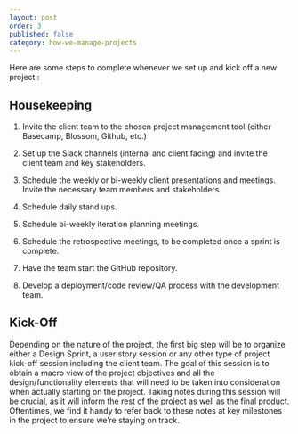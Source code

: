 ```yaml
---
layout: post
order: 3
published: false
category: how-we-manage-projects
---
```

Here are some steps to complete whenever we set up and kick off a new project :

## Housekeeping 

1. Invite the client team to the chosen project management tool (either Basecamp, Blossom, Github, etc.) 

2. Set up the Slack channels (internal and client facing) and invite the client team and key stakeholders. 

3. Schedule the weekly or bi-weekly client presentations and meetings. Invite the necessary team members and stakeholders. 

4. Schedule daily stand ups. 

5. Schedule bi-weekly iteration planning meetings. 

6. Schedule the retrospective meetings, to be completed once a sprint is complete. 

7. Have the team start the GitHub repository. 

8. Develop a deployment/code review/QA process with the development team. 


## Kick-Off

Depending on the nature of the project, the first big step will be to organize either a Design Sprint, a user story session or any other type of project kick-off session including the client team. The goal of this session is to obtain a macro view of the project objectives and all the design/functionality elements that will need to be taken into consideration when actually starting on the project. Taking notes during this session will be crucial, as it will inform the rest of the project as well as the final product. Oftentimes, we find it handy to refer back to these notes at key milestones in the project to ensure we’re staying on track.
